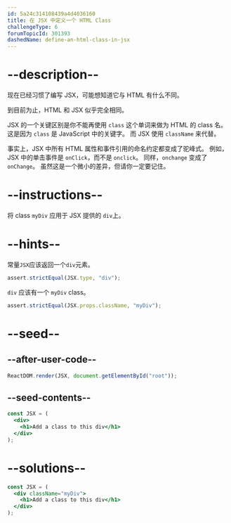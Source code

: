 ```yaml
---
id: 5a24c314108439a4d4036160
title: 在 JSX 中定义一个 HTML Class
challengeType: 6
forumTopicId: 301393
dashedName: define-an-html-class-in-jsx
---
```


# --description--

现在已经习惯了编写 JSX，可能想知道它与 HTML 有什么不同。

到目前为止，HTML 和 JSX 似乎完全相同。

JSX 的一个关键区别是你不能再使用 `class` 这个单词来做为 HTML 的 class 名。 这是因为 `class` 是 JavaScript 中的关键字。 而 JSX 使用 `className` 来代替。

事实上，JSX 中所有 HTML 属性和事件引用的命名约定都变成了驼峰式。 例如，JSX 中的单击事件是 `onClick`，而不是 `onclick`。 同样，`onchange` 变成了`onChange`。 虽然这是一个微小的差异，但请你一定要记住。

# --instructions--

将 class `myDiv` 应用于 JSX 提供的 `div`上。

# --hints--

常量`JSX`应该返回一个`div`元素。

```js
assert.strictEqual(JSX.type, "div");
```

`div` 应该有一个 `myDiv` class。

```js
assert.strictEqual(JSX.props.className, "myDiv");
```

# --seed--

## --after-user-code--

```jsx
ReactDOM.render(JSX, document.getElementById("root"));
```

## --seed-contents--

```jsx
const JSX = (
  <div>
    <h1>Add a class to this div</h1>
  </div>
);
```

# --solutions--

```jsx
const JSX = (
  <div className="myDiv">
    <h1>Add a class to this div</h1>
  </div>
);
```
